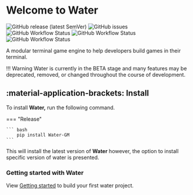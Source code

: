 # Welcome to **Water**
![GitHub release (latest SemVer)](https://img.shields.io/github/v/release/stack-community/water?color=green&display_name=tag&label=Release&logo=Github&sort=semver&style=flat-square)
![GitHub issues](https://img.shields.io/github/issues/stack-community/water?label=Issues&logo=pypi&logoColor=white&style=flat-square)
![GitHub Workflow Status](https://img.shields.io/github/actions/workflow/status/stack-community/water/docs.yml?label=Documenation&style=flat-square)
![GitHub Workflow Status](https://img.shields.io/github/actions/workflow/status/stack-community/water/codeql.yml?label=CodeQL&style=flat-square)
![GitHub Workflow Status](https://img.shields.io/github/actions/workflow/status/stack-community/water/python-publish.yml?label=PyPi&style=flat-square)

A modular terminal game engine to help developers build games in their terminal.

!!! Warning
    Water is currently in the BETA stage and many features may be deprecated, removed, or changed throughout the course of development.

## :material-application-brackets: **Install**

To install **Water,** run the following command.

=== "Release"

    ``` bash
        pip install Water-GM
    ```

This will install the latest version of **Water** however, the option to install specific version of water is presented.

### Getting started with Water

View [Getting started](gettingstarted.md) to build your first water project.
